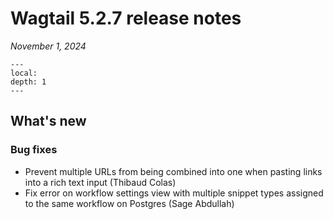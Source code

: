 # Wagtail 5.2.7 release notes

_November 1, 2024_

```{contents}
---
local:
depth: 1
---
```

## What's new

### Bug fixes

 * Prevent multiple URLs from being combined into one when pasting links into a rich text input (Thibaud Colas)
 * Fix error on workflow settings view with multiple snippet types assigned to the same workflow on Postgres (Sage Abdullah)
